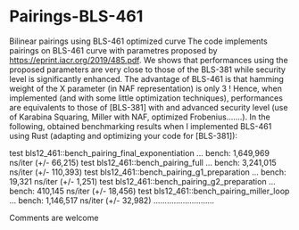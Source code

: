 # Pairings-BLS-461
Bilinear pairings  using BLS-461 optimized curve
The code implements pairings on BLS-461 curve with parametres proposed by  https://eprint.iacr.org/2019/485.pdf.
We shows that performances using the proposed parameters are very close to those of the BLS-381 while security level is significantly enhanced. The advantage of BLS-461 is that hamming weight of the X parameter (in NAF representation) is only 3 ! Hence, when implemented (and with some little optimization techniques), performances are equivalents to those of [BLS-381] with and advanced security level (use of Karabina Squaring, Miller with NAF, optimized Frobenius…….). In the following, obtained benchmarking results when I implemented BLS-461 using Rust (adapting and optimizing your code for [BLS-381]):

test bls12_461::bench_pairing_final_exponentiation ... bench: 1,649,969 ns/iter (+/- 66,215)
test bls12_461::bench_pairing_full ... bench: 3,241,015 ns/iter (+/- 110,393)
test bls12_461::bench_pairing_g1_preparation ... bench: 19,321 ns/iter (+/- 1,251)
test bls12_461::bench_pairing_g2_preparation ... bench: 410,145 ns/iter (+/- 18,456)
test bls12_461::bench_pairing_miller_loop ... bench: 1,146,517 ns/iter (+/- 32,982)
...........................

Comments are welcome 
